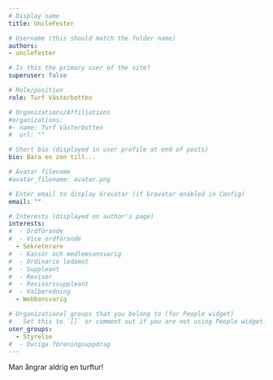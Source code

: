 ```yaml
---
# Display name
title: UncleFester

# Username (this should match the folder name)
authors:
- unclefester

# Is this the primary user of the site?
superuser: false

# Role/position
role: Turf Västerbotten

# Organizations/Affiliations
#organizations:
#- name: Turf Västerbotten
#  url: ""

# Short bio (displayed in user profile at end of posts)
bio: Bara en zon till...

# Avatar filename 
#avatar_filename: avatar.png

# Enter email to display Gravatar (if Gravatar enabled in Config)
email: ""

# Interests (displayed on author's page)
interests:
#  - Ordförande
#  - Vice ordförande
  - Sekreterare
#  - Kassör och medlemsansvarig
#  - Ordinarie ledamot
#  - Suppleant
#  - Revisor
#  - Revisorssuppleant
#  - Valberedning
  - Webbansvarig

# Organizational groups that you belong to (for People widget)
#   Set this to `[]` or comment out if you are not using People widget.
user_groups:
  - Styrelse
#  - Övriga föreningsuppdrag
---
```


Man ångrar aldrig en turftur!
